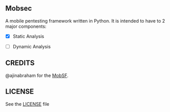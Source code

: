 ## Mobsec

A mobile pentesting framework written in Python. It is intended to have to 2 major components:

 - [x] Static Analysis
 - [  ] Dynamic Analysis


## CREDITS

@ajinabraham for the [MobSF](https://github.com/ajinabraham/Mobile-Security-Framework-MobSF).

## LICENSE

See the [LICENSE](https://github.com/delta24/mobsec/LICENSE) file
